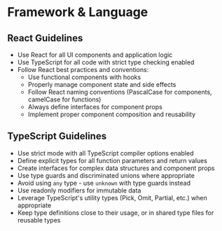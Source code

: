 # Framework & Language

## React Guidelines
- Use React for all UI components and application logic
- Use TypeScript for all code with strict type checking enabled
- Follow React best practices and conventions:
  - Use functional components with hooks
  - Properly manage component state and side effects
  - Follow React naming conventions (PascalCase for components, camelCase for functions)
  - Always define interfaces for component props
  - Implement proper component composition and reusability

## TypeScript Guidelines
- Use strict mode with all TypeScript compiler options enabled
- Define explicit types for all function parameters and return values
- Create interfaces for complex data structures and component props
- Use type guards and discriminated unions where appropriate
- Avoid using `any` type - use `unknown` with type guards instead
- Use readonly modifiers for immutable data
- Leverage TypeScript's utility types (Pick, Omit, Partial, etc.) when appropriate
- Keep type definitions close to their usage, or in shared type files for reusable types

